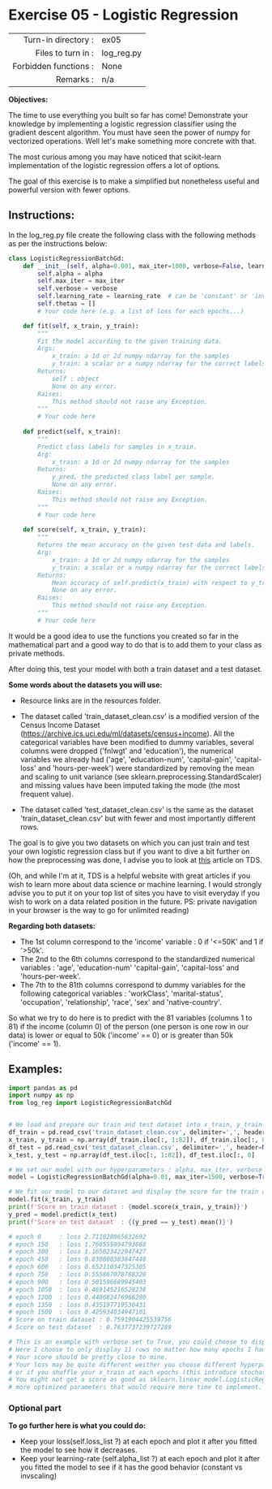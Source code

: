  # Exercise 05 - Logistic Regression

|                         |                         |
| -----------------------:| ----------------------- |
|   Turn-in directory :   |  ex05                   |
|   Files to turn in :    |  log_reg.py             |
|   Forbidden functions : |  None                   |
|   Remarks :             |  n/a                    |

**Objectives:**

The time to use everything you built so far has come! Demonstrate your knowledge by implementing a logistic regression classifier using the gradient descent algorithm.
You must have seen the power of numpy for vectorized operations. Well let's make something more concrete with that.

The most curious among you may have noticed that scikit-learn implementation of the logistic regression offers a lot of options.

The goal of this exercise is to make a simplified but nonetheless useful and powerful version with fewer options.

## Instructions:

In the log_reg.py file create the following class with the following methods as per the instructions below:
```python
class LogisticRegressionBatchGd:
    def __init__(self, alpha=0.001, max_iter=1000, verbose=False, learning_rate='constant'):
        self.alpha = alpha
        self.max_iter = max_iter
        self.verbose = verbose
        self.learning_rate = learning_rate  # can be 'constant' or 'invscaling'
        self.thetas = []
        # Your code here (e.g. a list of loss for each epochs...)

    def fit(self, x_train, y_train):
        """
        Fit the model according to the given training data.
        Args:
            x_train: a 1d or 2d numpy ndarray for the samples
            y_train: a scalar or a numpy ndarray for the correct labels
        Returns: 
            self : object
            None on any error.
        Raises:
            This method should not raise any Exception.
        """
        # Your code here
    
    def predict(self, x_train):
        """
        Predict class labels for samples in x_train.
        Arg:
            x_train: a 1d or 2d numpy ndarray for the samples
        Returns: 
            y_pred, the predicted class label per sample.
            None on any error.
        Raises:
            This method should not raise any Exception.
        """
        # Your code here
    
    def score(self, x_train, y_train):
        """
        Returns the mean accuracy on the given test data and labels.
        Arg:
            x_train: a 1d or 2d numpy ndarray for the samples
            y_train: a scalar or a numpy ndarray for the correct labels
        Returns:
            Mean accuracy of self.predict(x_train) with respect to y_true
            None on any error.
        Raises:
            This method should not raise any Exception.
        """
        # Your code here
```

It would be a good idea to use the functions you created so far in the mathematical part and a good way to do that is to add them to your class as private methods.

After doing this, test your model with both a train dataset and a test dataset.

**Some words about the datasets you will use:**

* Resource links are in the resources folder.

* The dataset called 'train_dataset_clean.csv' is a modified version of the Census Income Dataset (https://archive.ics.uci.edu/ml/datasets/census+income).
All the categorical variables have been modified to dummy variables, several columns were dropped ('fnlwgt' and 'education'), the numerical variables we already had ('age', 'education-num', 'capital-gain', 'capital-loss' and 'hours-per-week') were standardized by removing the mean and scaling to unit variance (see sklearn.preprocessing.StandardScaler) and missing values have been imputed taking the mode (the most frequent value).

* The dataset called 'test_dataset_clean.csv' is the same as the dataset 'train_dataset_clean.csv' but with fewer and most importantly different rows.

The goal is to give you two datasets on which you can just train and test your own logistic regression class but if you want to dive a bit further on how the preprocessing was done, I advise you to look at [this](https://towardsdatascience.com/logistic-regression-classifier-on-census-income-data-e1dbef0b5738) article on TDS. 

(Oh, and while I'm at it, TDS is a helpful website with great articles if you wish to learn more about data science or machine learning. I would strongly advise you to put it on your top list of sites you have to visit everyday if you wish to work on a data related position in the future. PS: private navigation in your browser is the way to go for unlimited reading)

**Regarding both datasets:**

* The 1st column correspond to the 'income' variable : 0 if '<=50K' and 1 if '>50k'. 
* The 2nd to the 6th columns correspond to the standardized numerical variables : 'age', 'education-num' 'capital-gain', 'capital-loss' and 'hours-per-week'.
* The 7th to the 81th columns correspond to dummy variables for the following categorical variables : 'workClass', 'marital-status', 'occupation', 'relationship', 'race', 'sex' and 'native-country'.

So what we try to do here is to predict with the 81 variables (columns 1 to 81) if the income (column 0) of the person (one person is one row in our data) is lower or equal to 50k ('income' == 0) or is greater than 50k ('income' == 1).

## Examples:
```python
import pandas as pd
import numpy as np
from log_reg import LogisticRegressionBatchGd


# We load and prepare our train and test dataset into x_train, y_train and x_test, y_test
df_train = pd.read_csv('train_dataset_clean.csv', delimiter=',', header=None, index_col=False)
x_train, y_train = np.array(df_train.iloc[:, 1:82]), df_train.iloc[:, 0]
df_test = pd.read_csv('test_dataset_clean.csv', delimiter=',', header=None, index_col=False)
x_test, y_test = np.array(df_test.iloc[:, 1:82]), df_test.iloc[:, 0]

# We set our model with our hyperparameters : alpha, max_iter, verbose and learning_rate
model = LogisticRegressionBatchGd(alpha=0.01, max_iter=1500, verbose=True, learning_rate='constant')

# We fit our model to our dataset and display the score for the train and test datasets
model.fit(x_train, y_train)
print(f'Score on train dataset : {model.score(x_train, y_train)}')
y_pred = model.predict(x_test)
print(f'Score on test dataset  : {(y_pred == y_test).mean()}')

# epoch 0     : loss 2.711028065632692
# epoch 150   : loss 1.760555094793668
# epoch 300   : loss 1.165023422947427
# epoch 450   : loss 0.830808383847448
# epoch 600   : loss 0.652110347325305
# epoch 750   : loss 0.555867078788320
# epoch 900   : loss 0.501596689945403
# epoch 1050  : loss 0.469145216528238
# epoch 1200  : loss 0.448682476966280
# epoch 1350  : loss 0.435197719530431
# epoch 1500  : loss 0.425934034947101
# Score on train dataset : 0.7591904425539756
# Score on test dataset  : 0.7637737239727289

# This is an example with verbose set to True, you could choose to display your loss at the epochs you want.
# Here I choose to only display 11 rows no matter how many epochs I had.
# Your score should be pretty close to mine.
# Your loss may be quite different weither you choose different hyperparameters, if you add an intercept to your x_train
# or if you shuffle your x_train at each epochs (this introduce stochasticity !) etc...
# You might not get a score as good as sklearn.linear_model.LogisticRegression because it uses a different algorithm and
# more optimized parameters that would require more time to implement.
```

### Optional part

**To go further here is what you could do:**

* Keep your loss(self.loss_list ?) at each epoch and plot it after you fitted the model to see how it decreases.
* Keep your learning-rate (self.alpha_list ?) at each epoch and plot it after you fitted the model to see if it has the good behavior (constant vs invscaling)
